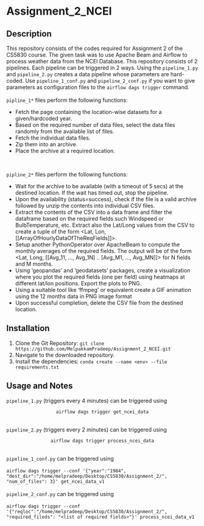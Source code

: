 # Assignment_2_NCEI

## Description
This repository consists of the codes required for Assignment 2 of the CS5830 course. The given task was to use Apache Beam and Airflow to process weather data from the NCEI Database. This repository consists of 2 pipelines. Each pipeline can be triggered in 2 ways. Using the `pipeline_1.py` and `pipeline_2.py` creates a data pipeline whose parameters are hard-coded. Use `pipeline_1_conf.py` and `pipeline_2_conf.py` if you want to give parameters as configuration files to the `airflow dags trigger` command.<br/><br/>
`pipline_1*` files perform the following functions:
* Fetch the page containing the location-wise datasets for a given/hardcoded year.
* Based on the required number of data files, select the data files randomly from the available
list of files.
* Fetch the individual data files.
* Zip them into an archive.
*  Place the archive at a required location. <br/>
<br/>

`pipline_2*` files perform the following functions:
* Wait for the archive to be available (with a timeout of 5 secs) at the destined location. If
the wait has timed out, stop the pipeline.
* Upon the availability (status=success), check if the file is a valid archive followed by unzip
the contents into individual CSV files.
* Extract the contents of the CSV into a data frame and filter the dataframe based on the
required fields such Windspeed or BulbTemperature, etc. Extract also the Lat/Long values
from the CSV to create a tuple of the form <Lat, Lon, [[ArrayOfHourlyDataOfTheReqFields]]>.
* Setup another PythonOperator over ApacheBeam to compute the monthly averages of the
required fields. The output will be of the form <Lat, Long, [[Avg_11, ..., Avg_1N] .. [Avg_M1, ...,
Avg_MN]]> for N fields and M months.
* Using ‘geopandas’ and ‘geodatasets’ packages, create a visualization where you plot the
required fields (one per field) using heatmaps at different lat/lon positions. Export the plots
to PNG. 
* Using a suitable tool like ‘ffmpeg’ or equivalent create a GIF animation using the 12 months
data in PNG image format 
* Upon successful completion, delete the CSV file from the destined location.

## Installation
1. Clone the Git Repository: `git clone https://github.com/MelpakkamPradeep/Assignment_2_NCEI.git`
2. Navigate to the downloaded repository.
3. Install the dependencies: `conda create --name <env> --file requirements.txt `

## Usage and Notes
`pipeline_1.py` (triggers every 4 minutes) can be triggered using <br/>
                    <p align="center">`airflow dags trigger get_ncei_data`</p></br>
`pipeline_2.py` (triggers every 2 minutes) can be triggered using <br/>
                    <p align="center">`airflow dags trigger process_ncei_data`</p></br>
`pipeline_1_conf.py` can be triggered using <br/><br/>
                      `airflow dags trigger --conf '{"year":"1984", "dest_dir":"/home/melpradeep/Desktop/CS5830/Assignment_2/", "num_of_files": 3}' get_ncei_data_v1` <br/><br/>
`pipeline_2_conf.py` can be triggered using <br/><br/>
                      `airflow dags trigger --conf '{"reqloc":"/home/melpradeep/Desktop/CS5830/Assignment_2/", "required_fileds": "<list of required fields>"}' process_ncei_data_v1`




















 
